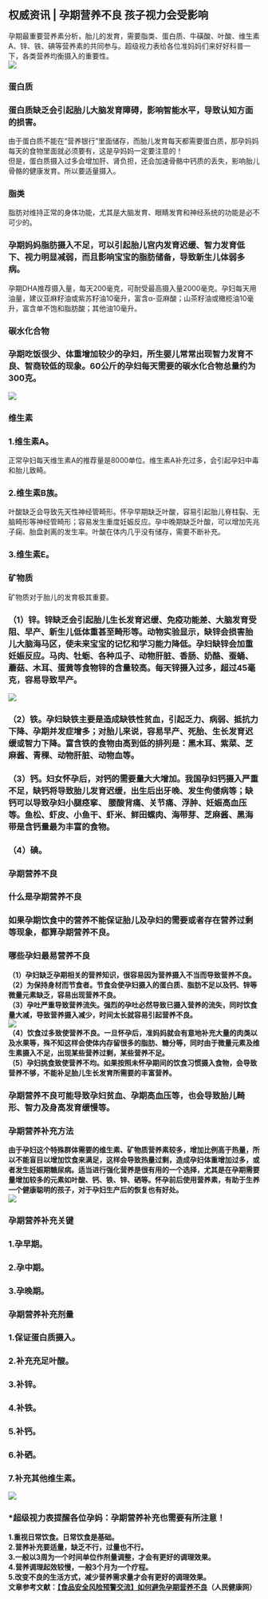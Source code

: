 ## 权威资讯 | 孕期营养不良 孩子视力会受影响  
孕期最重要营养素分析，胎儿的发育，需要脂类、蛋白质、牛磺酸、叶酸、维生素A、锌、铁、碘等营养素的共同参与。超级视力表给各位准妈妈们来好好科普一下，各类营养均衡摄入的重要性。  
![](http://cdncms.v-keep.cn/wp-content/uploads/2019/09/timgcdz.jpg)  
### 蛋白质  
### 蛋白质缺乏会引起胎儿大脑发育障碍，影响智能水平，导致认知方面的损害。  
由于蛋白质不能在“营养银行”里面储存，而胎儿发育每天都需要蛋白质，那孕妈妈每天的食物里面就必须要有，这是孕妈妈一定要注意的！  
但是，蛋白质摄入过多会增加肝、肾负担，还会加速骨骼中钙质的丢失，影响胎儿骨骼的健康发育。所以要适量摄入。  
### 脂类  
脂肪对维持正常的身体功能，尤其是大脑发育、眼睛发育和神经系统的功能是必不可少的。  
### 孕期妈妈脂肪摄入不足，可以引起胎儿宫内发育迟缓、智力发育低下、视力明显减弱，而且影响宝宝的脂肪储备，导致新生儿体弱多病。  
孕期DHA推荐摄入量，每天200毫克，可耐受最高摄入量2000毫克。孕妇每天用油量，建议亚麻籽油或紫苏籽油10毫升，富含α-亚麻酸；山茶籽油或橄榄油10毫升，富含单不饱和脂肪酸；其他油10毫升。  
### 碳水化合物  
### 孕期吃饭很少、体重增加较少的孕妇，所生婴儿常常出现智力发育不良、智商较低的现象。60公斤的孕妇每天需要的碳水化合物总量约为300克。  
![](http://cdncms.v-keep.cn/wp-content/uploads/2019/09/timgde.jpg)  
### 维生素  
### 1.维生素A。  
正常孕妇每天维生素A的推荐量是8000单位。维生素A补充过多，会引起孕妇中毒和胎儿致畸。  
### 2.维生素B族。  
叶酸缺乏会导致先天性神经管畸形。怀孕早期缺乏叶酸，容易引起胎儿脊柱裂、无脑畸形等神经管畸形；容易发生重度妊娠反应。孕中晚期缺乏叶酸，可以增加先兆子痫、胎盘剥离的发生率。叶酸在体内几乎没有储存，需要不断补充。  
### 3.维生素E。  
### 矿物质  
矿物质对于胎儿的发育极其重要。  
### （1）锌。</strong>锌缺乏会引起胎儿生长发育迟缓、免疫功能差、大脑发育受阻、早产、新生儿低体重甚至畸形等。动物实验显示，缺锌会损害胎儿大脑海马区，使未来宝宝的记忆和学习能力降低。孕妇缺锌会加重妊娠反应。<strong>马肉、牡蛎、各种瓜子、动物肝脏、香肠、奶酪、蚕蛹、蘑菇、木耳、蛋黄等食物锌的含量较高。每天锌摄入过多，超过45毫克，容易导致早产。  
![](http://cdncms.v-keep.cn/wp-content/uploads/2019/09/timgdwa.jpg)  
### （2）铁。</strong>孕妇缺铁主要是造成缺铁性贫血，引起乏力、病弱、抵抗力下降、孕期并发症增多；对胎儿来说，容易早产、死胎、生长发育迟缓或智力下降。<strong>富含铁的食物由高到低的排列是：黑木耳、紫菜、芝麻酱、青稞、动物肝脏、动物血等。  
### （3）钙。</strong>妇女怀孕后，对钙的需要量大大增加。我国孕妇钙摄入严重不足，缺钙将导致胎儿发育迟缓，出生后出牙晚、发生佝偻病等；缺钙可以导致孕妇小腿痉挛、 腰酸背痛、关节痛、浮肿、妊娠高血压等。<strong>鱼松、虾皮、小鱼干、虾米、鲜田螺肉、海带芽、芝麻酱、黑海带是含钙量最为丰富的食物。  
### （4）碘。  
### 孕期营养不良  
### 什么是孕期营养不良  
### 如果孕期饮食中的营养不能保证胎儿及孕妇的需要或者存在营养过剩等现象，都算孕期营养不良。  
### 哪些孕妇最易营养不良  
（1）孕妇缺乏孕期相关的营养知识，很容易因为营养摄入不当而导致营养不良。  
（2）为保持身材而节食者。节食会使孕妇摄入的蛋白质、脂肪不足以及钙、锌等微量元素缺乏，容易出现营养不良。  
（3）孕吐严重导致营养流失。强烈的孕吐必然导致已摄入营养的流失，同时饮食量大减，导致营养摄入减少，时间太长就容易引起营养不良。  
![](http://cdncms.v-keep.cn/wp-content/uploads/2019/09/timgdse.jpg)  
（4）饮食过多致使营养不良。一旦怀孕后，准妈妈就会有意地补充大量的肉类以及水果等，殊不知这样会使体内存留很多的脂肪、糖分等，同时由于微量元素及维生素摄入不足，出现某些营养过剩，某些营养不足。  
（5）孕妇挑食致使营养不均。如果按照未怀孕期间的饮食习惯摄入食物，会导致营养不够，不能补足胎儿生长发育所需要的丰富营养。  
### 孕期营养不良可能导致孕妇贫血、孕期高血压等，也会导致胎儿畸形、智力及身高发育缓慢等。  
### 孕期营养补充方法  
由于孕妇这个特殊群体需要的维生素、矿物质营养素较多，增加比例高于热量，所以不能盲目以增加饮食来满足，这样会导致热量过剩，造成孕妇体重增加过多，或者发生妊娠期糖尿病。适当进行强化营养是很有用的一个选择，尤其是在孕期需要量增加较多的元素如叶酸、钙、铁、锌、硒等。怀孕前后使用营养素，有助于生养一个健康聪明的孩子，对于孕妇生产后的恢复也有好处。  
![](http://cdncms.v-keep.cn/wp-content/uploads/2019/09/1ac95757679c4606928ce8560344d11a.png)  
### 孕期营养补充关键  
### 1.孕早期。  
### 2.孕中期。  
### 3.孕晚期。  
### 孕期营养补充剂量  
### 1.保证蛋白质摄入。  
### 2.补充充足叶酸。  
### 3.补锌。  
### 4.补铁。  
### 5.补钙。  
### 6.补硒。  
### 7.补充其他维生素。  
![](http://cdncms.v-keep.cn/wp-content/uploads/2019/09/7751f8289b734bafb9d01104fb73cc6c.gif)  
### *超级视力表提醒各位孕妈：孕期营养补充也需要有所注意！  
1.重视日常饮食。日常饮食是基础。  
2.营养补充要适量，缺乏不行，过量也不行。  
3.一般以3周为一个时间单位作剂量调整，才会有更好的调理效果。  
4.营养调理起效较慢，一般3个月为一个疗程。  
5.改变不良的生活方式，减少营养需求量才会有更好的调理效果。  
文章参考文献：<a href="http://health.people.com.cn/n1/2019/0321/c14739-30988373.html">【食品安全风险预警交流】如何避免孕期营养不良</a>（人民健康网）  
